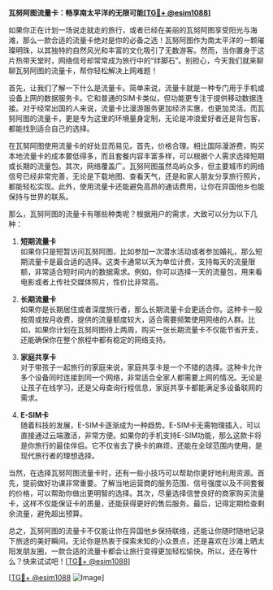 **瓦努阿图流量卡：畅享南太平洋的无限可能[[TG💪+ @esim1088](https://t.me/s/esim1088)]**

如果你正在计划一场说走就走的旅行，或者已经在美丽的瓦努阿图享受阳光与海滩，那么一款合适的流量卡绝对是你的必备之选！瓦努阿图作为南太平洋的一颗璀璨明珠，以其独特的自然风光和丰富的文化吸引了无数游客。然而，当你置身于这片热带天堂时，网络信号却常常成为旅行中的“绊脚石”。别担心，今天我们就来聊聊瓦努阿图的流量卡，帮你轻松解决上网难题！

首先，让我们了解一下什么是流量卡。简单来说，流量卡就是一种专门用于手机或设备上网的数据服务卡。它和普通的SIM卡类似，但功能更专注于提供移动数据连接。对于经常出国的人来说，流量卡比漫游服务更加经济实惠，也更加灵活。而瓦努阿图的流量卡，更是专为这里的环境量身定制，无论是冲浪爱好者还是背包客，都能找到适合自己的选择。

在瓦努阿图使用流量卡的好处显而易见。首先，价格合理。相比国际漫游费，购买本地流量卡的成本要低得多，而且套餐内容丰富多样，可以根据个人需求选择短期或长期的流量包。其次，网络覆盖广。瓦努阿图虽然岛屿众多，但主要城市的网络信号已经非常完善，无论是下载地图、查看天气，还是和家人朋友分享旅行照片，都能轻松实现。此外，使用流量卡还能避免高昂的通话费用，让你在异国他乡也能保持与世界的联系。

那么，瓦努阿图的流量卡有哪些种类呢？根据用户的需求，大致可以分为以下几种：

1. **短期流量卡**  
   如果你只是短暂访问瓦努阿图，比如参加一次潜水活动或者参加婚礼，那么短期流量卡是最合适的选择。这类卡通常以天为单位计费，支持每天的流量限额，非常适合短时间内的数据需求。例如，你可以选择一天的流量包，用来看电影或者上传社交媒体照片，性价比非常高。

2. **长期流量卡**  
   如果你是长期居住或者深度旅行者，那么长期流量卡会更适合你。这种卡一般按周或按月收费，提供的流量额度较大，适合需要频繁使用网络的人群。比如，如果你计划在瓦努阿图待上两周，购买一张长期流量卡不仅能节省开支，还能确保你在整个旅程中都有稳定的网络支持。

3. **家庭共享卡**  
   对于带孩子一起旅行的家庭来说，家庭共享卡是一个不错的选择。这种卡允许多个设备同时连接到同一个网络，非常适合全家人都需要上网的情况。无论是让孩子在线学习，还是父母查询行程信息，家庭共享卡都能满足多设备联网的需求。

4. **E-SIM卡**  
   随着科技的发展，E-SIM卡逐渐成为一种趋势。E-SIM卡无需物理插入，可以直接通过云端激活，非常方便。如果你的手机支持E-SIM功能，那么这款卡将是你旅行的最佳伴侣。它不仅省去了换卡的麻烦，还能在全球范围内使用，是现代旅行者的理想选择。

当然，在选择瓦努阿图流量卡时，还有一些小技巧可以帮助你更好地利用资源。首先，提前做好功课非常重要。了解当地运营商的服务范围、信号强度以及不同套餐的价格，可以帮助你做出更明智的选择。其次，尽量选择信誉良好的商家购买流量卡，这样不仅能保证卡的质量，还能获得更好的售后服务。最后，记得定期检查剩余流量，避免超出预算。

总之，瓦努阿图的流量卡不仅能让你在异国他乡保持联络，还能让你随时随地记录下旅途的美好瞬间。无论你是热衷于探索未知的小众景点，还是喜欢在沙滩上晒太阳发朋友圈，一款合适的流量卡都会让旅行变得更加轻松愉快。所以，还在等什么？快来试试吧！[[TG💪+ @esim1088](https://t.me/s/esim1088)]

[[TG💪+ @esim1088](https://t.me/s/esim1088) ![Image](https://i.postimg.cc/4NQfJmqS/Snipaste-2025-05-13-00-14-12.png)]